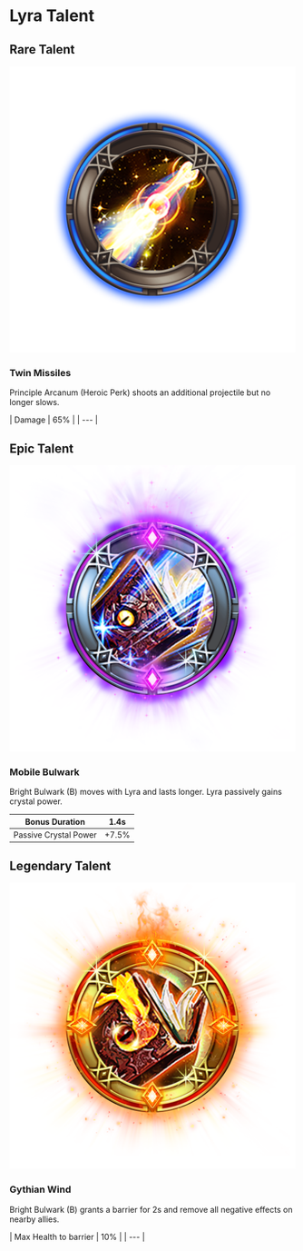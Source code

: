 # Lyra Talent

## Rare Talent

![](../../.gitbook/assets/lyra_rare.png)

### Twin Missiles

Principle Arcanum \(Heroic Perk\) shoots an additional projectile but no longer slows.

| Damage | 65% |
| --- |


## Epic Talent

![](../../.gitbook/assets/lyra_epic.png)

### Mobile Bulwark

Bright Bulwark \(B\) moves with Lyra and lasts longer. Lyra passively gains crystal power.

| Bonus Duration | 1.4s |
| --- | --- |
| Passive Crystal Power | +7.5% |

## Legendary Talent

![](../../.gitbook/assets/lyra_legendary.png)

### Gythian Wind

Bright Bulwark \(B\) grants a barrier for 2s and remove all negative effects on nearby allies.

| Max Health to barrier | 10% |
| --- |


